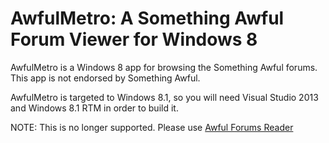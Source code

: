 AwfulMetro: A Something Awful Forum Viewer for Windows 8
==========

AwfulMetro is a Windows 8 app for browsing the Something Awful forums. 
This app is not endorsed by Something Awful.

AwfulMetro is targeted to Windows 8.1, so you will need Visual Studio 2013 and Windows 8.1 RTM in order to build it.

NOTE: This is no longer supported. Please use [Awful Forums Reader](https://github.com/drasticactions/Awful-Forums-Reader)

